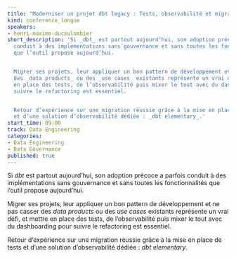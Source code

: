 ```yaml
---
title: "Moderniser un projet dbt legacy : Tests, observabilité et migration sans risque"
kind: conference_longue
speakers:
- henri-maxime-ducoulombier
short_description: 'Si _dbt_ est partout aujourd’hui, son adoption précoce a parfois
  conduit à des implémentations sans gouvernance et sans toutes les fonctionnalités
  que l’outil propose aujourd’hui.


  Migrer ses projets, leur appliquer un bon pattern de développement et ne pas casser
  des _data products_ ou des _use cases_ existants représente un vrai défi, et mettre
  en place des tests, de l’observabilité puis mixer le tout avec du dashboarding pour
  suivre le refactoring est essentiel.


  Retour d’expérience sur une migration réussie grâce à la mise en place de tests
  et d’une solution d’observabilité dédiée : _dbt elementary_.'
start_time: 09:00
track: Data Engineering
categories:
- Data Engineering
- Data Governance
published: true
---
```


Si _dbt_ est partout aujourd’hui, son adoption précoce a parfois conduit à des implémentations sans gouvernance et sans toutes les fonctionnalités que l’outil propose aujourd’hui.

Migrer ses projets, leur appliquer un bon pattern de développement et ne pas casser des _data products_ ou des _use cases_ existants représente un vrai défi, et mettre en place des tests, de l’observabilité puis mixer le tout avec du dashboarding pour suivre le refactoring est essentiel.

Retour d’expérience sur une migration réussie grâce à la mise en place de tests et d’une solution d’observabilité dédiée : _dbt elementary_.
